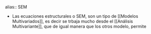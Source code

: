 alias:: SEM

- Las ecuaciones estructurales o SEM, son un tipo de [[Modelos Multivariados]], es decir se trbaja mucho desde el [[Análisis Multivariante]], que de igual manera que los otros modelo, permite